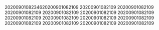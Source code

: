 2020090108234620200901082109
20200901082109
20200901082109
20200901082109
20200901082109
20200901082109
20200901082109
20200901082109
20200901082109
20200901082109
20200901082109
20200901082109
20200901082109
20200901082109
20200901082109
